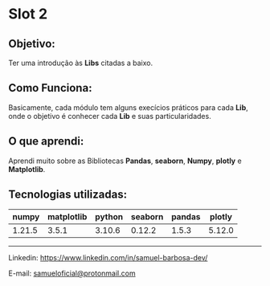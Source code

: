 # Slot 2
## Objetivo:
Ter uma introdução às **Libs** citadas a baixo.


## Como Funciona:
Basicamente, cada módulo tem alguns execícios práticos para cada **Lib**, onde o objetivo é conhecer cada **Lib**
e suas particularidades.


## O que aprendi:
Aprendi muito sobre as Bibliotecas **Pandas**, **seaborn**, **Numpy**, **plotly** e **Matplotlib**.


## Tecnologias utilizadas:
 numpy  | matplotlib | python | seaborn | pandas | plotly
 ------ | ---------- | ------ | ------- | ------ | ------  
 1.21.5 |    3.5.1   | 3.10.6 | 0.12.2  | 1.5.3  | 5.12.0

---
Linkedin: <https://www.linkedin.com/in/samuel-barbosa-dev/> 

E-mail: <samueloficial@protonmail.com>